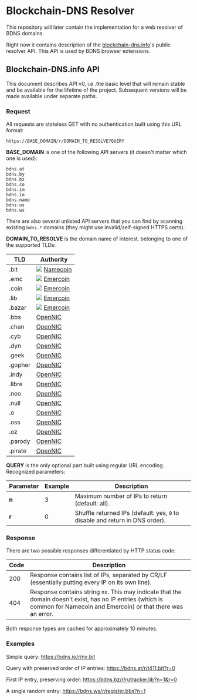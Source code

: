 # Blockchain-DNS Resolver

This repository will later contain the implementation for a web resolver of BDNS domains. 

Right now it contains description of the [blockchain-dns.info](https://blockchain-dns.info)'s public resolver API. This API is used by BDNS browser extensions.

## Blockchain-DNS.info API

This document describes API v0, i.e .the basic level that will remain stable and be available for the lifetime of the project. Subsequent versions will be made available under separate paths.

### Request

All requests are stateless GET with no authentication built using this URL format:

```
https://BASE_DOMAIN/r/DOMAIN_TO_RESOLVE?QUERY
```

**BASE_DOMAIN** is one of the following API servers (it doesn't matter which one is used):

```
bdns.at
bdns.by
bdns.bz
bdns.co
bdns.im
bdns.io
bdns.name
bdns.us
bdns.ws
```

There are also several unlisted API servers that you can find by scanning existing `bdns.*` domains (they might use invalid/self-signed HTTPS certs).

**DOMAIN_TO_RESOLVE** is the domain name of interest, belonging to one of the supported TLDs:

TLD     | Authority
------- | ---------------------------------
.bit    | ![](https://blockchain-dns.info/img/menu-namecoin.png) [Namecoin](https://namecoin.org)
.emc    | ![](https://blockchain-dns.info/img/menu-emercoin.png) [Emercoin](https://emercoin.com)
.coin   | ![](https://blockchain-dns.info/img/menu-emercoin.png) [Emercoin](https://emercoin.com)
.lib    | ![](https://blockchain-dns.info/img/menu-emercoin.png) [Emercoin](https://emercoin.com)
.bazar  | ![](https://blockchain-dns.info/img/menu-emercoin.png) [Emercoin](https://emercoin.com)
.bbs    | [OpenNIC](https://wiki.opennic.org/opennic/dot)
.chan   | [OpenNIC](https://wiki.opennic.org/opennic/dot)
.cyb    | [OpenNIC](https://wiki.opennic.org/opennic/dot)
.dyn    | [OpenNIC](https://wiki.opennic.org/opennic/dot)
.geek   | [OpenNIC](https://wiki.opennic.org/opennic/dot)
.gopher | [OpenNIC](https://wiki.opennic.org/opennic/dot)
.indy   | [OpenNIC](https://wiki.opennic.org/opennic/dot)
.libre  | [OpenNIC](https://wiki.opennic.org/opennic/dot)
.neo    | [OpenNIC](https://wiki.opennic.org/opennic/dot)
.null   | [OpenNIC](https://wiki.opennic.org/opennic/dot)
.o      | [OpenNIC](https://wiki.opennic.org/opennic/dot)
.oss    | [OpenNIC](https://wiki.opennic.org/opennic/dot)
.oz     | [OpenNIC](https://wiki.opennic.org/opennic/dot)
.parody | [OpenNIC](https://wiki.opennic.org/opennic/dot)
.pirate | [OpenNIC](https://wiki.opennic.org/opennic/dot)
 
**QUERY** is the only optional part built using regular URL encoding. Recognized parameters:

Parameter | Example | Description
--------- | ------- | -----------
**n**     | 3       | Maximum number of IPs to return (default: all).
**r**     | 0       | Shuffle returned IPs (default: yes, `0` to disable and return in DNS order).

### Response

There are two possible responses differentiated by HTTP status code:

Code      | Description
--------- | --------------------------
200       | Response contains list of IPs, separated by CR/LF (essentially putting every IP on its own line).
404       | Response contains string `nx`. This may indicate that the domain doesn't exist, has no IP entries (which is common for Namecoin and Emercoin) or that there was an error.

Both response types are cached for approximately 10 minutes.

### Examples

Simple query:
https://bdns.io/r/nx.bit

Query with preserved order of IP entries:
https://bdns.at/r/t411.bit?r=0

First IP entry, preserving order:
https://bdns.bz/r/rutracker.lib?n=1&r=0

A single random entry:
https://bdns.ws/r/register.bbs?n=1

